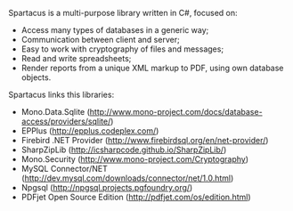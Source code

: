 Spartacus is a multi-purpose library written in C#, focused on:
  - Access many types of databases in a generic way;
  - Communication between client and server;
  - Easy to work with cryptography of files and messages;
  - Read and write spreadsheets;
  - Render reports from a unique XML markup to PDF, using own database objects.

Spartacus links this libraries:
  - Mono.Data.Sqlite (http://www.mono-project.com/docs/database-access/providers/sqlite/)
  - EPPlus (http://epplus.codeplex.com/)
  - Firebird .NET Provider (http://www.firebirdsql.org/en/net-provider/)
  - SharpZipLib (http://icsharpcode.github.io/SharpZipLib/)
  - Mono.Security (http://www.mono-project.com/Cryptography)
  - MySQL Connector/NET (http://dev.mysql.com/downloads/connector/net/1.0.html)
  - Npgsql (http://npgsql.projects.pgfoundry.org/)
  - PDFjet Open Source Edition (http://pdfjet.com/os/edition.html)
